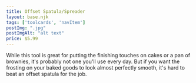 ```yaml
---
title: Offset Spatula/Spreader
layout: base.njk
tags: ['toolcards', 'navItem']
postImg: ".jpg"
postImgAlt: "alt text"
price: $5.99
---
```

While this tool is great for putting the finishing touches on cakes or a pan of brownies, it's probably not one you'll use every day. But if you want the frosting on your baked goods to look almost perfectly smooth, it's hard to beat an offset spatula for the job.

